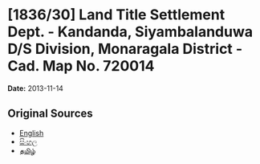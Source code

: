 # [1836/30] Land Title Settlement Dept. - Kandanda, Siyambalanduwa D/S Division, Monaragala District - Cad. Map No. 720014

**Date:** 2013-11-14

## Original Sources

- [English](https://documents.gov.lk/view/extra-gazettes/2013/11/1836-30_E.pdf)
- [සිංහල](https://documents.gov.lk/view/extra-gazettes/2013/11/1836-30_S.pdf)
- [தமிழ்](https://documents.gov.lk/view/extra-gazettes/2013/11/1836-30_T.pdf)
